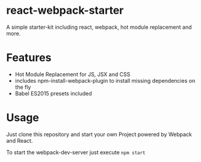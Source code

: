 # react-webpack-starter
A simple starter-kit including react, webpack, hot module replacement and more.

Features
========

- Hot Module Replacement for JS, JSX and CSS
- includes npm-install-webpack-plugin to install missing dependencies on the fly
- Babel ES2015 presets included

Usage
=====

Just clone this repository and start your own Project powered by Webpack and React.

To start the webpack-dev-server just execute `npm start`

